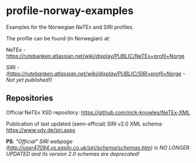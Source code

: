 # profile-norway-examples

Examples for the Norwegian NeTEx and SIRI profiles.

The profile can be found (in Norwegian) at:

NeTEx - https://rutebanken.atlassian.net/wiki/display/PUBLIC/NeTEx+profil+Norge

_SIRI - (https://rutebanken.atlassian.net/wiki/display/PUBLIC/SIRI+profil+Norge - Not yet published!)_

## Repositories ##
Official NeTEx XSD repository:
https://github.com/nick-knowles/NeTEx-XML

Publication of last updated (semi-official) SIRI v2.0 XML schema:
https://www.vdv.de/siri.aspx

**PS**: _"Official" SIRI webpage (http://user47094.vs.easily.co.uk/siri/schema/schemas.htm) is NO LONGER UPDATED and its version 2.0 schemas are deprecated!_
